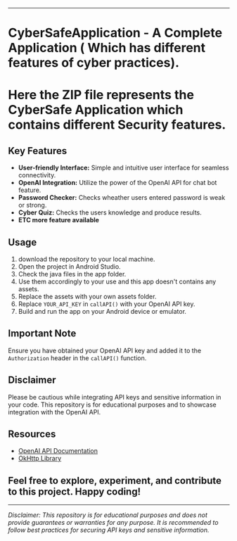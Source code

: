 
---

# CyberSafeApplication  - A Complete Application ( Which has different features of cyber practices).

# Here the ZIP file represents the CyberSafe Application which contains different Security features.

## Key Features

- **User-friendly Interface:** Simple and intuitive user interface for seamless connectivity.
- **OpenAI Integration:** Utilize the power of the OpenAI API for chat bot feature.
- **Password Checker:** Checks wheather users entered password is weak or strong.
- **Cyber Quiz:** Checks the users knowledge and produce results.
- **ETC more feature available**


## Usage

1. download the repository to your local machine.
2. Open the project in Android Studio.
3. Check the java files in the app folder.
4. Use them accordingly to your use and this app doesn't contains any assets.
5. Replace the assets with your own assets folder. 
6. Replace `YOUR_API_KEY` in `callAPI()` with your OpenAI API key.
7. Build and run the app on your Android device or emulator.


## Important Note

Ensure you have obtained your OpenAI API key and added it to the `Authorization` header in the `callAPI()` function.

## Disclaimer

Please be cautious while integrating API keys and sensitive information in your code. This repository is for educational purposes and to showcase integration with the OpenAI API.

## Resources

- [OpenAI API Documentation](https://beta.openai.com/docs/)
- [OkHttp Library](https://square.github.io/okhttp/)

## Feel free to explore, experiment, and contribute to this project. Happy coding!

---

*Disclaimer: This repository is for educational purposes and does not provide guarantees or warranties for any purpose. It is recommended to follow best practices for securing API keys and sensitive information.*
